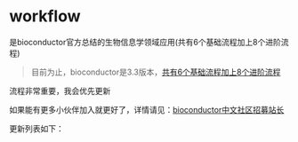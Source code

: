 # workflow
是bioconductor官方总结的生物信息学领域应用(共有6个基础流程加上8个进阶流程)

>目前为止，bioconductor是3.3版本，[共有6个基础流程加上8个进阶流程](http://www.bioconductor.org/help/workflows/)

流程非常重要，我会优先更新

如果能有更多小伙伴加入就更好了，详情请见：[bioconductor中文社区招募站长](http://www.bio-info-trainee.com/1448.html)

更新列表如下：
